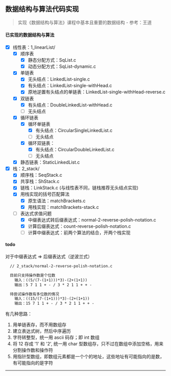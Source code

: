## 数据结构与算法代码实现

> 实现《数据结构与算法》课程中基本且重要的数据结构 - 参考：王道

#### 已实现的数据结构与算法

- [x] 线性表：1_linearList/
  - [x] 顺序表
    - [x] 静态分配方式：SqList.c
    - [x] 动态分配方式：SqList-dynamic.c
  - [x] 单链表
    - [x] 无头结点：LinkedList-single.c
    - [x] 有头结点：LinkedList-single-withHead.c
    - [x] 原地逆置有头结点的单链表：LinkedList-single-withHead-reverse.c
  - [x] 双链表
    - [x] 有头结点：DoubleLinkedList-withHead.c
    - [ ] 无头结点
  - [x] 循环链表
    - [x] 循环单链表
      - [x] 有头结点：CircularSingleLinkedList.c
      - [ ] 无头结点
    - [x] 循环双链表：
      - [x] 有头结点：CircularDoubleLinkedList.c
      - [ ] 无头结点
  - [x] 静态链表：StaticLinkedList.c

- [x] 栈：2_stack/
  - [x] 顺序栈：SeqStack.c
  - [x] 共享栈：ShStack.c
  - [x] 链栈：LinkStack.c (与线性表不同，链栈推荐无头结点实现)
  - [x] 用栈实现的括号匹配算法
    - [x] 原生语法：matchBrackets.c
    - [x] 用栈实现：matchBrackets-stack.c
  - [ ] 表达式求值问题
    - [x] 中缀表达式转后缀表达式：normal-2-reverse-polish-notation.c
    - [x] 计算后缀表达式：count-reverse-polish-notation.c
    - [ ] 计算中缀表达式：前两个算法的结合，开两个栈实现
#### todo

对于中缀表达式 => 后缀表达式（逆波兰式）

```txt
  // 2_stack/normal-2-reverse-polish-notation.c

  目前只支持操作数是个位数
    输入：((5/(7-(1+1)))*3)-(2+(1+1))
    输出：5 7 1 1 + - / 3 * 2 1 1 + + -

  待尝试操作数有多位数的情况
    输入：((15/(7-(1+1)))*3)-(2+(1+1))
    输出：15 7 1 1 + - / 3 * 2 1 1 + + -
```

有几种思路：

  1. 用单链表存，而不用数组存
  2. 建立表达式树，然后中序遍历
  3. 字符转整型，统一用 ascii 码存；即 int 数组
  4. 将 12 存成 '1' 和 '2', 统一用 char 型数组存，只不过在数组中添加空格，用来分割操作数和操作符
  5. 用指针型数组，即数组元素都是一个个的地址，这些地址有可能指向的是数，有可能指向的是字符

---
